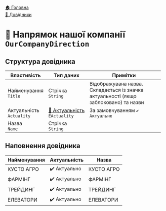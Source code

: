 ﻿[🏠 Головна](../README.MD)  
[📘 Довідники](./README.MD)  

# 📘 Напрямок нашої компанії `OurCompanyDirection`

## Структура довідника
| Властивість | Тип даних | Примітки |
|---|---|---|
| Найменування </br> `Title` | Стрічка </br> `String` | Відображувана назва. Складається із значка актуальності (якщо заблоковано) та назви  |
| Актуальність </br> `Actuality` | [🎲 Актуальність](../../Enums/EActuality/README.MD) </br> `EActuality` | За замовчуванням `✔️ Актуально` |
| Назва </br> `Name` | Стрічка </br> `String` |  |


## Наповнення довідника
| Найменування | Актуальність | Назва |
|---|---|---|
| КУСТО АГРО | ✔️ Актуально | КУСТО АГРО | 
| ФАРМІНГ | ✔️ Актуально | ФАРМІНГ | 
| ТРЕЙДИНГ | ✔️ Актуально | ТРЕЙДИНГ | 
| ЕЛЕВАТОРИ | ✔️ Актуально | ЕЛЕВАТОРИ | 